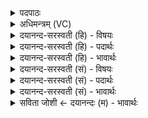 <details><summary>पदपाठः</summary>

सु॒मि॒त्रिया इति॑ सुऽमित्रि॒याः। नः॒। आपः॑। ओष॑धयः। स॒न्तु॒। दु॒र्मि॒त्रि॒या इति॑ दुःऽमित्रि॒याः। तस्मै॑। स॒न्तु॒। यः। अ॒स्मान्। द्वेष्टि॑। यम्। च॒। व॒यम्। द्वि॒ष्मः। १२।
</details>

<details><summary>अधिमन्त्रम् (VC)</summary>

- कृषीबला देवताः
- आदित्या देवा ऋषयः
- निचृदनुष्टुप्
- गान्धारः
</details>

<details><summary>दयानन्द-सरस्वती (हि) - विषयः</summary>

फिर मनुष्य क्या करें, इस विषय को अगले मन्त्र में कहा है ॥
</details>

<details><summary>दयानन्द-सरस्वती (हि) - पदार्थः</summary>

पदार्थान्वयभाषाः -  हे मनुष्यो ! जो (आपः) प्राण वा जल तथा (ओषधयः) सोमादि ओषधियाँ (नः) हमारे लिये (सुमित्रियाः) सुन्दर मित्रों के तुल्य हितकारिणी (सन्तु) होवें, तुम्हारे लिये भी वैसी हों। (यः) जो (अस्मान्) हम धर्मात्माओं से (द्वेष्टि) द्वेष करता (च) और (यम्) जिस दुष्टाचारी से (वयम्) हम लोग (द्विष्मः) अप्रीति करें, (तस्मै) उसके लिये वे पदार्थ (दुर्मित्रियाः) शत्रुओं के तुल्य दुःखदायी (सन्तु) होवें ॥१२ ॥
</details>

<details><summary>दयानन्द-सरस्वती (हि) - भावार्थः</summary>

भावार्थभाषाः -  जो राग-द्वेष आदि दोषों को छोड़ कर सबमें अपने आत्मा के तुल्य वर्त्ताव करते हैं, उन धर्मात्माओं के लिये सब जल, ओषधि आदि पदार्थ सुखकारी होते और जो स्वार्थ में प्रीति तथा दूसरों से द्वेष करनेवाले हैं, उन अधर्मियों के लिये ये सब उक्त पदार्थ दुःखदायी होते हैं। मनुष्यों को चाहिये कि धर्मात्माओं के साथ प्रीति और दुष्टों का भी चित्त से सदा कल्याण ही चाहें ॥१२ ॥
</details>

<details><summary>दयानन्द-सरस्वती (सं) - विषयः</summary>

पुनर्मनुष्याः किं कुर्य्युरित्याह ॥
</details>

<details><summary>दयानन्द-सरस्वती (सं) - पदार्थः</summary>

पदार्थान्वयभाषाः -  हे मनुष्याः ! या आप ओषधयो नोस्मभ्यं सुमित्रियाः सन्तु, ता युष्मभ्यमपि तादृशो भवन्तु, योऽस्मान् द्वेष्टि यं च वयं द्विष्मस्तस्मा एता दुर्मित्रियाः सन्तु ॥१२ ॥
</details>

<details><summary>दयानन्द-सरस्वती (सं) - भावार्थः</summary>

भावार्थभाषाः -  ये रागद्वेषादिदोषान् विहाय सर्वेषु स्वात्मवद्वर्त्तन्ते तेभ्यो धर्मात्मभ्यः सर्वे जलौषध्यादयः पदार्थाः सुखकरा भवन्ति। ये च स्वात्मपोषकाः परद्वेषिणस्तेभ्योऽधर्मात्मभ्यः सर्व एते दुःखकरा भवन्ति, मनुष्यैर्धर्मात्मभिः सह प्रीतिर्दुष्टात्मभिः सहाऽप्रीतिश्च सततं कार्या, परन्तु तेषामप्यन्तःकरणेन कल्याणमेषणीयम् ॥१२ ॥
</details>

<details><summary>सविता जोशी ← दयानन्दः (म) - भावार्थः</summary>

भावार्थभाषाः -  जे रोग द्वेष इत्यादी दोष सोडून सर्वांशी आपल्या आत्म्याप्रमाणे वागतात त्या धर्मात्मा व्यक्तीसाठी सर्व जल, औषधे इत्यादी पदार्थ सुखकारी असतात व जे स्वार्थी आणि दुसऱ्यांचा द्वेष करतात त्या अधार्मिक लोकांसाठी वरील सर्व पदार्थ दुःखदायी असतात. माणसांनी धर्मात्मा लोकांबरोबर प्रेम व दुष्टांबरोबर सतत अप्रीती करावी; परंतु त्या दुष्टांचेही मनाने नेहमी कल्याणच इच्छावे.
</details>